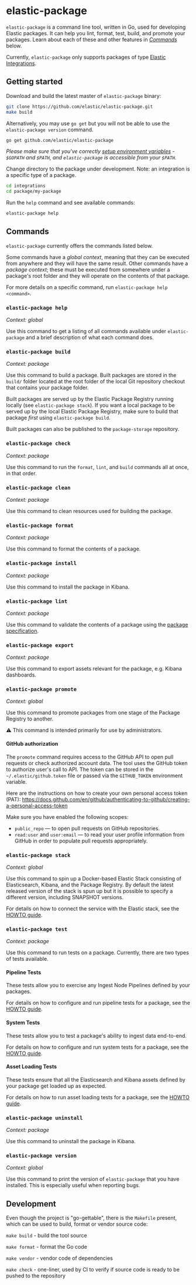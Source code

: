 # elastic-package

`elastic-package` is a command line tool, written in Go, used for developing Elastic packages. It can help you lint, format, 
test, build, and promote your packages. Learn about each of these and other features in [_Commands_](#commands) below.

Currently, `elastic-package` only supports packages of type [Elastic Integrations](https://github.com/elastic/integrations).

## Getting started

Download and build the latest master of `elastic-package` binary:

```bash
git clone https://github.com/elastic/elastic-package.git
make build
```

Alternatively, you may use `go get` but you will not be able to use the `elastic-package version` command.

```bash
go get github.com/elastic/elastic-package
```

_Please make sure that you've correctly [setup environment variables](https://golang.org/doc/gopath_code.html#GOPATH) -
`$GOPATH` and `$PATH`, and `elastic-package` is accessible from your `$PATH`._

Change directory to the package under development. Note: an integration is a specific type of a package.

```bash
cd integrations
cd package/my-package
```

Run the `help` command and see available commands:

```bash
elastic-package help
```

## Commands

`elastic-package` currently offers the commands listed below. 

Some commands have a _global context_, meaning that they can be executed from anywhere and they will have the 
same result. Other commands have a _package context_; these must be executed from somewhere under a package's
root folder and they will operate on the contents of that package.

For more details on a specific command, run `elastic-package help <command>`.

### `elastic-package help`

_Context: global_

Use this command to get a listing of all commands available under `elastic-package` and a brief
description of what each command does.


### `elastic-package build`

_Context: package_

Use this command to build a package. Built packages are stored in the `build/` folder located at the root folder of the local Git repository checkout that contains your package folder.

Built packages are served up by the Elastic Package Registry running locally (see 
`elastic-package stack`). If you want a local package to be served up by the local
Elastic Package Registry, make sure to build that package _first_ using 
`elastic-package build`.

Built packages can also be published to the `package-storage` repository.


### `elastic-package check`

_Context: package_

Use this command to run the `format`, `lint`, and `build` commands all at once, in that order.


### `elastic-package clean`

_Context: package_

Use this command to clean resources used for building the package.


### `elastic-package format`

_Context: package_

Use this command to format the contents of a package.


### `elastic-package install`

_Context: package_

Use this command to install the package in Kibana.


### `elastic-package lint`

_Context: package_

Use this command to validate the contents of a package using the 
[package specification](https://github.com/elastic/package-spec).


### `elastic-package export`

_Context: package_

Use this command to export assets relevant for the package, e.g. Kibana dashboards.


### `elastic-package promote`

_Context: global_

Use this command to promote packages from one stage of the Package Registry to another.

:warning: This command is intended primarily for use by administrators. 

#### GitHub authorization

The `promote` command requires access to the GitHub API to open pull requests or check authorized account data.
The tool uses the GitHub token to authorize user's call to API. The token can be stored in the `~/.elastic/github.token`
file or passed via the `GITHUB_TOKEN` environment variable.

Here are the instructions on how to create your own personal access token (PAT):
https://docs.github.com/en/github/authenticating-to-github/creating-a-personal-access-token

Make sure you have enabled the following scopes:
* `public_repo` — to open pull requests on GitHub repositories.
* `read:user` and `user:email` — to read your user profile information from GitHub in order to populate pull requests appropriately.


### `elastic-package stack`

_Context: global_

Use this command to spin up a Docker-based Elastic Stack consisting of Elasticsearch, Kibana, and 
the Package Registry. By default the latest released version of the stack is spun up but it is possible
to specify a different version, including SNAPSHOT versions.

For details on how to connect the service with the Elastic stack, see the [HOWTO guide](docs/howto/connect_service_with_elastic_stack.md).


### `elastic-package test`

_Context: package_

Use this command to run tests on a package. Currently, there are two types of tests available.

#### Pipeline Tests

These tests allow you to exercise any Ingest Node Pipelines defined by your packages.

For details on how to configure and run pipeline tests for a package, see the [HOWTO guide](docs/howto/pipeline_testing.md).

#### System Tests

These tests allow you to test a package's ability to ingest data end-to-end. 

For details on how to configure and run system tests for a package, see the [HOWTO guide](docs/howto/system_testing.md).

#### Asset Loading Tests

These tests ensure that all the Elasticsearch and Kibana assets defined by your package get loaded up as expected.

For details on how to run asset loading tests for a package, see the [HOWTO guide](docs/howto/asset_testing.md).


### `elastic-package uninstall`

_Context: package_

Use this command to uninstall the package in Kibana.


### `elastic-package version`

_Context: global_

Use this command to print the version of `elastic-package` that you have installed. This is
especially useful when reporting bugs.


## Development

Even though the project is "go-gettable", there is the `Makefile` present, which can be used to build, format or vendor
source code:

`make build` - build the tool source

`make format` - format the Go code

`make vendor` - vendor code of dependencies

`make check` - one-liner, used by CI to verify if source code is ready to be pushed to the repository
